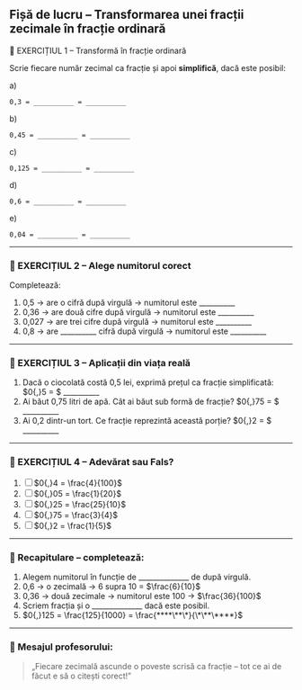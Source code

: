 ##  Fișă de lucru – Transformarea unei fracții zecimale în fracție ordinară

🔹 EXERCIȚIUL 1 – Transformă în fracție ordinară

Scrie fiecare număr zecimal ca fracție și apoi **simplifică**, dacă este posibil:

a)

```
0,3 = __________ = __________
```

b)

```
0,45 = __________ = __________
```

c)

```
0,125 = __________ = __________
```

d)

```
0,6 = __________ = __________
```

e)

```
0,04 = __________ = __________
```

------

### 🔹 EXERCIȚIUL 2 – Alege numitorul corect

Completează:

1. 0,5 → are o cifră după virgulă → numitorul este __________
2. 0,36 → are două cifre după virgulă → numitorul este __________
3. 0,027 → are trei cifre după virgulă → numitorul este __________
4. 0,8 → are __________ cifră după virgulă → numitorul este __________

------

### 🔹 EXERCIȚIUL 3 – Aplicații din viața reală

1. Dacă o ciocolată costă 0,5 lei, exprimă prețul ca fracție simplificată:
    $0{,}5 = $ __________
2. Ai băut 0,75 litri de apă. Cât ai băut sub formă de fracție?
    $0{,}75 = $ __________
3. Ai 0,2 dintr-un tort. Ce fracție reprezintă această porție?
    $0{,}2 = $ __________

------

### 🔹 EXERCIȚIUL 4 – Adevărat sau Fals?

1. ☐ $0{,}4 = \frac{4}{100}$
2. ☐ $0{,}05 = \frac{1}{20}$
3. ☐ $0{,}25 = \frac{25}{10}$
4. ☐ $0{,}75 = \frac{3}{4}$
5. ☐ $0{,}2 = \frac{1}{5}$

------

### 🔁 Recapitulare – completează:

1. Alegem numitorul în funcție de ______________ de după virgulă.
2. 0,6 → o zecimală → 6 supra 10 = $\frac{6}{10}$
3. 0,36 → două zecimale → numitorul este 100 → $\frac{36}{100}$
4. Scriem fracția și o ______________ dacă este posibil.
5. $0{,}125 = \frac{125}{1000} = \frac{****\**\*}{\*\**\****}$

------

### 📝 Mesajul profesorului:

> „Fiecare zecimală ascunde o poveste scrisă ca fracție – tot ce ai de făcut e să o citești corect!”